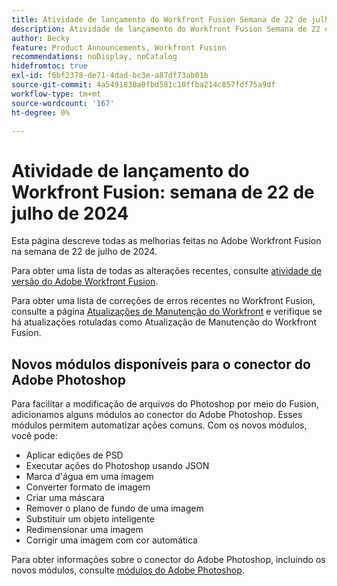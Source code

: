 ```yaml
---
title: Atividade de lançamento do Workfront Fusion Semana de 22 de julho de 2024
description: Atividade de lançamento do Workfront Fusion Semana de 22 de julho de 2024
author: Becky
feature: Product Announcements, Workfront Fusion
recommendations: noDisplay, noCatalog
hidefromtoc: true
exl-id: f6bf2378-de71-4dad-bc3e-a87df73ab01b
source-git-commit: 4a5491838a0fbd581c10ffba214c857fdf75a9df
workflow-type: tm+mt
source-wordcount: '167'
ht-degree: 0%

---
```


# Atividade de lançamento do Workfront Fusion: semana de 22 de julho de 2024

Esta página descreve todas as melhorias feitas no Adobe Workfront Fusion na semana de 22 de julho de 2024.

Para obter uma lista de todas as alterações recentes, consulte [atividade de versão do Adobe Workfront Fusion](../../../product-announcements/product-releases/fusion-release-activity/fusion-release-activity.md).

Para obter uma lista de correções de erros recentes no Workfront Fusion, consulte a página [Atualizações de Manutenção do Workfront](https://experienceleague.adobe.com/docs/workfront-known-issues/releases/current-updates.html) e verifique se há atualizações rotuladas como Atualização de Manutenção do Workfront Fusion.

## Novos módulos disponíveis para o conector do Adobe Photoshop

Para facilitar a modificação de arquivos do Photoshop por meio do Fusion, adicionamos alguns módulos ao conector do Adobe Photoshop. Esses módulos permitem automatizar ações comuns. Com os novos módulos, você pode:

* Aplicar edições de PSD
* Executar ações do Photoshop usando JSON
* Marca d&#39;água em uma imagem
* Converter formato de imagem
* Criar uma máscara
* Remover o plano de fundo de uma imagem
* Substituir um objeto inteligente
* Redimensionar uma imagem
* Corrigir uma imagem com cor automática

Para obter informações sobre o conector do Adobe Photoshop, incluindo os novos módulos, consulte [módulos do Adobe Photoshop](/help/quicksilver/workfront-fusion/apps-and-their-modules/adobe-photoshop-modules.md).
